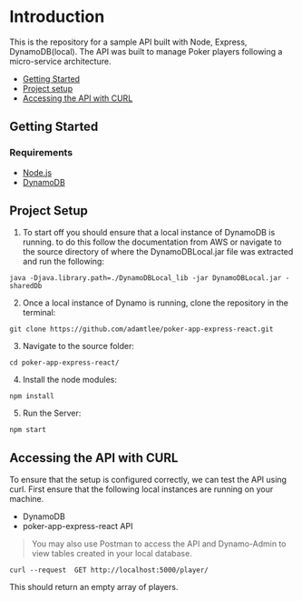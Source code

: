 # Introduction
This is the repository for a sample API built with Node, Express, DynamoDB(local). The API was built to manage Poker players following a micro-service architecture.
*  [Getting Started](#getting-started)
*  [Project setup](#project-setup)
*  [Accessing the API with CURL](#accessing-the-api-with-curl)

## Getting Started

### Requirements
-  [Node.js](https://nodejs.org/)
-  [DynamoDB](https://aws.amazon.com/documentation/dynamodb/)

## Project Setup
1. To start off you should ensure that a local instance of DynamoDB is running. to do this follow the documentation from AWS or navigate to the source directory of where the DynamoDBLocal.jar file was extracted and run the following: 
```
java -Djava.library.path=./DynamoDBLocal_lib -jar DynamoDBLocal.jar -sharedDb
```
2. Once a local instance of Dynamo is running, clone the repository in the terminal: 
```
git clone https://github.com/adamtlee/poker-app-express-react.git
```
3. Navigate to the source folder: 
```
cd poker-app-express-react/
```
4. Install the node modules:
```
npm install
```
5.  Run the Server: 
```
npm start
```

## Accessing the API with CURL
To ensure that the setup is configured correctly, we can test the API using curl. 
First ensure that the following local instances are running on your machine. 
-  DynamoDB
-  poker-app-express-react API 

> You may also use Postman to access the API and Dynamo-Admin to view tables created in your local database.
```
curl --request  GET http://localhost:5000/player/
```
This should return an empty array of players. 